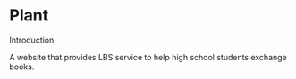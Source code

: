 # Plant
Introduction

A website that provides LBS service to help high school students exchange books.
